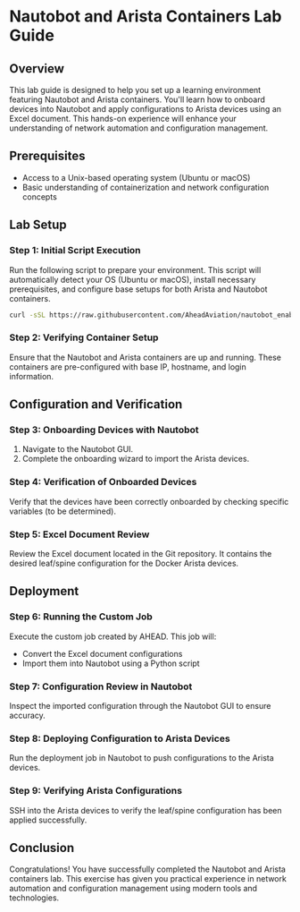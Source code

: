 # Nautobot and Arista Containers Lab Guide

## Overview

This lab guide is designed to help you set up a learning environment featuring Nautobot and Arista containers. You'll learn how to onboard devices into Nautobot and apply configurations to Arista devices using an Excel document. This hands-on experience will enhance your understanding of network automation and configuration management.

## Prerequisites

- Access to a Unix-based operating system (Ubuntu or macOS)
- Basic understanding of containerization and network configuration concepts

## Lab Setup

### Step 1: Initial Script Execution

Run the following script to prepare your environment. This script will automatically detect your OS (Ubuntu or macOS), install necessary prerequisites, and configure base setups for both Arista and Nautobot containers.

```sh
curl -sSL https://raw.githubusercontent.com/AheadAviation/nautobot_enablement/main/setup.sh | bash
```

### Step 2: Verifying Container Setup

Ensure that the Nautobot and Arista containers are up and running. These containers are pre-configured with base IP, hostname, and login information.

## Configuration and Verification

### Step 3: Onboarding Devices with Nautobot

1. Navigate to the Nautobot GUI.
2. Complete the onboarding wizard to import the Arista devices.

### Step 4: Verification of Onboarded Devices

Verify that the devices have been correctly onboarded by checking specific variables (to be determined).

### Step 5: Excel Document Review

Review the Excel document located in the Git repository. It contains the desired leaf/spine configuration for the Docker Arista devices.

## Deployment

### Step 6: Running the Custom Job

Execute the custom job created by AHEAD. This job will:
- Convert the Excel document configurations
- Import them into Nautobot using a Python script

### Step 7: Configuration Review in Nautobot

Inspect the imported configuration through the Nautobot GUI to ensure accuracy.

### Step 8: Deploying Configuration to Arista Devices

Run the deployment job in Nautobot to push configurations to the Arista devices.

### Step 9: Verifying Arista Configurations

SSH into the Arista devices to verify the leaf/spine configuration has been applied successfully.

## Conclusion

Congratulations! You have successfully completed the Nautobot and Arista containers lab. This exercise has given you practical experience in network automation and configuration management using modern tools and technologies.
